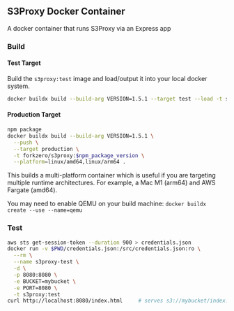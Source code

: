 ## S3Proxy Docker Container

A docker container that runs S3Proxy via an Express app

### Build

#### Test Target
Build the `s3proxy:test` image and load/output it into your local docker system.
``` bash
docker buildx build --build-arg VERSION=1.5.1 --target test --load -t s3proxy:test .
```

#### Production Target
``` bash
npm package
docker buildx build --build-arg VERSION=1.5.1 \
  --push \
  --target production \
  -t forkzero/s3proxy:$npm_package_version \
  --platform=linux/amd64,linux/arm64 .
```

This builds a multi-platform container which is useful if you are targeting multiple runtime architectures. For example, a Mac M1 (arm64) and AWS Fargate (amd64).

You may need to enable QEMU on your build machine: 
`docker buildx create --use --name=qemu`

### Test
``` bash
aws sts get-session-token --duration 900 > credentials.json
docker run -v $PWD/credentials.json:/src/credentials.json:ro \
  --rm \
  --name s3proxy-test \
  -d \
  -p 8080:8080 \
  -e BUCKET=mybucket \
  -e PORT=8080 \
  -t s3proxy:test
curl http://localhost:8080/index.html     # serves s3://mybucket/index.html
```
